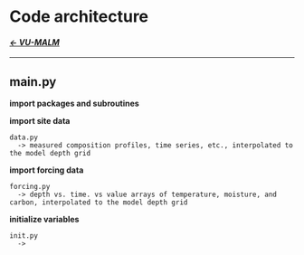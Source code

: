   # Code architecture

#### _[&larr; VU-MALM](vu_malm.md)_

---

## main.py

  **import packages and subroutines**

  **import site data**
  
    data.py 
      -> measured composition profiles, time series, etc., interpolated to the model depth grid

  **import forcing data**
  
    forcing.py
      -> depth vs. time. vs value arrays of temperature, moisture, and carbon, interpolated to the model depth grid

  **initialize variables**
  
    init.py
      -> 

